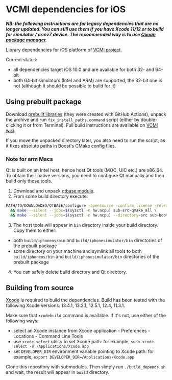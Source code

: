 # VCMI dependencies for iOS

***NB: the following instructions are for legacy dependencies that are no longer updated. You can still use them if you have Xcode 11/12 or to build for simulator / armv7 device. The recommended way is to use [Conan package manager](https://github.com/vcmi/vcmi/tree/develop/docs/conan.md).***

Library dependencies for iOS platform of [VCMI project](https://github.com/vcmi/vcmi).

Current status:

- all dependencies target iOS 10.0 and are available for both 32- and 64-bit
- both 64-bit simulators (Intel and ARM) are supported, the 32-bit one is not (although it should be possible to build for it)

## Using prebuilt package

Download [prebuilt libraries](https://github.com/vcmi/vcmi-ios-deps/releases/tag/1.0) (they were created with GitHub Actions), unpack the archive and run `fix_install_paths.command` script (either by double-clicking it or from Terminal). Full build instructions are available on [VCMI wiki](https://wiki.vcmi.eu/How_to_build_VCMI_(iOS)).

If you move the unpacked directory later, you also need to run the script, as it fixes absolute paths in Boost's CMake config files.

### Note for arm Macs

Qt is built on an Intel host, hence host Qt tools (MOC, UIC etc.) are x86_64. To obtain their native versions, you need to configure Qt manually and then build only those tools.

1. Download and unpack [qtbase module](https://download.qt.io/official_releases/qt/5.15/5.15.5/submodules/qtbase-everywhere-opensource-src-5.15.5.tar.xz).
2. From some build directory execute:

```bash
PATH/TO/DOWNLOADED/QTBASE/configure -opensource -confirm-license -release -no-debug-and-release -static -no-framework -nomake examples -no-compile-examples -no-freetype -no-harfbuzz -no-gif -no-ico \
  && make --silent --jobs=$(sysctl -n hw.ncpu) sub-src-qmake_all \
  && make --silent --jobs=$(sysctl -n hw.ncpu) --directory=src sub-bootstrap sub-moc sub-qlalr sub-rcc sub-tracegen sub-uic
```

3. The host tools will appear in `bin` directory inside your build directory. Copy them to either:

- both `build/iphoneos/bin` and `build/iphonesimulator/bin` directories of the prebuilt package
- some directory on your machine and symlink all tools to both `build/iphoneos/bin` and `build/iphonesimulator/bin` directories of the prebuilt package

4. You can safely delete build directory and Qt directory.

## Building from source

[Xcode](https://developer.apple.com/xcode/) is required to build the dependencies. Build has been tested with the following Xcode versions: 13.4.1, 13.2.1, 12.5.1, 12.4, 11.3.1.

Make sure that `xcodebuild` command is available. If it's not, use either of the following ways:

- select an Xcode instance from Xcode application - Preferences - Locations - Command Line Tools
- use `xcode-select` utility to set Xcode path: for example, `sudo xcode-select -s /Applications/Xcode.app`
- set `DEVELOPER_DIR` environment variable pointing to Xcode path: for example, `export DEVELOPER_DIR=/Applications/Xcode.app`

Clone this repository with submodules. Then simply run `./build_depends.sh` and wait, the result will appear in `build` directory.
